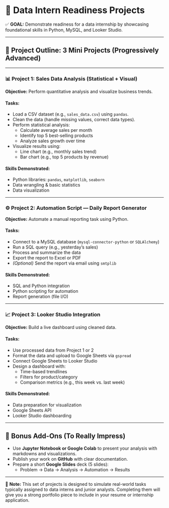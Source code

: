 # 🧠 Data Intern Readiness Projects

✅ **GOAL:** Demonstrate readiness for a data internship by showcasing foundational skills in Python, MySQL, and Looker Studio.

---

## 🔧 Project Outline: 3 Mini Projects (Progressively Advanced)

---

### 📊 Project 1: Sales Data Analysis (Statistical + Visual)

**Objective:** Perform quantitative analysis and visualize business trends.

#### Tasks:
- Load a CSV dataset (e.g., `sales_data.csv`) using `pandas`.
- Clean the data (handle missing values, correct data types).
- Perform statistical analysis:
  - Calculate average sales per month
  - Identify top 5 best-selling products
  - Analyze sales growth over time
- Visualize results using:
  - Line chart (e.g., monthly sales trend)
  - Bar chart (e.g., top 5 products by revenue)

#### Skills Demonstrated:
- Python libraries: `pandas`, `matplotlib`, `seaborn`
- Data wrangling & basic statistics
- Data visualization

---

### ⚙️ Project 2: Automation Script — Daily Report Generator

**Objective:** Automate a manual reporting task using Python.

#### Tasks:
- Connect to a MySQL database (`mysql-connector-python` or `SQLAlchemy`)
- Run a SQL query (e.g., yesterday’s sales)
- Process and summarize the data
- Export the report to Excel or PDF
- *(Optional)* Send the report via email using `smtplib`

#### Skills Demonstrated:
- SQL and Python integration
- Python scripting for automation
- Report generation (file I/O)

---

### 📈 Project 3: Looker Studio Integration

**Objective:** Build a live dashboard using cleaned data.

#### Tasks:
- Use processed data from Project 1 or 2
- Format the data and upload to Google Sheets via `gspread`
- Connect Google Sheets to Looker Studio
- Design a dashboard with:
  - Time-based trendlines
  - Filters for product/category
  - Comparison metrics (e.g., this week vs. last week)

#### Skills Demonstrated:
- Data preparation for visualization
- Google Sheets API
- Looker Studio dashboarding

---

## 🧠 Bonus Add-Ons (To Really Impress)

- Use **Jupyter Notebook or Google Colab** to present your analysis with markdowns and visualizations.
- Publish your work on **GitHub** with clear documentation.
- Prepare a short **Google Slides** deck (5 slides):
  - Problem → Data → Analysis → Automation → Results

---

📌 **Note:** This set of projects is designed to simulate real-world tasks typically assigned to data interns and junior analysts. Completing them will give you a strong portfolio piece to include in your resume or internship application.

